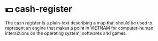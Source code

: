 # 💵 cash-register

The cash register is a plain-text describing a map that should be used to represent an engine that makes a point in VIETNAM for computer-human interactions on the operating system, softwares and games.
